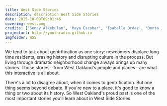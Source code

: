 ```yaml
---
title: West Side Stories
description: description West Side Stories
date: 2015-10-09T09:01:46
coverimg: west.png
credits: ['Senay Alkebulan', 'Maya Escobar', 'Isabella Ordaz', 'Donta Jackson', 'Storm White', 'Eli Arbreton', 'Joi Smith', 'Asha Richardson', 'Lo Benichou', 'Teresa Chin', 'Lissa Soep', 'Clifford Lee', 'Ike Sriskandarajah']
projecturl: http://youthradio.github.io
imgfolder: WSS
---
```

We tend to talk about gentrification as one story: newcomers displace long-time residents, erasing history and disrupting culture in the process. But living through dramatic neighborhood change always brings up many stories. Those stories--from West Oakland's people and places--are what this interactive is all about.

There's a lot to disagree about, when it comes to gentrification. But one thing seems beyond debate. If you're new to a place, it's good to know a thing or two about its history. So West Oakland's proud past is one of the most important stories you'll learn about in West Side Stories.


